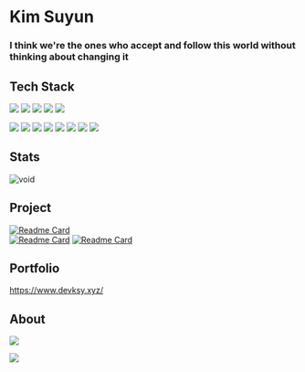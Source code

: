 
# Kim Suyun

### I think we're the ones who accept and follow this world without thinking about changing it<br/>

## Tech Stack
<img src="https://img.shields.io/badge/python-4374D9?style=for-the-badge&logo=python&logoColor=white"> <img src="https://img.shields.io/badge/javascript-F7DF1E?style=for-the-badge&logo=javascript&logoColor=white"> <img src="https://img.shields.io/badge/c-A8B9CC?style=for-the-badge&logo=c&logoColor=white"> <img src="https://img.shields.io/badge/c++-00599C?style=for-the-badge&logo=cplusplus&logoColor=white"> <img src="https://img.shields.io/badge/html5-E34F26?style=for-the-badge&logo=html5&logoColor=white">

<img src="https://img.shields.io/badge/flask-000000?style=for-the-badge&logo=flask&logoColor=white"> <img src="https://img.shields.io/badge/django-092E20?style=for-the-badge&logo=django&logoColor=white"> <img src="https://img.shields.io/badge/SQLite-003B57?style=for-the-badge&logo=SQLite&logoColor=white"> <img src="https://img.shields.io/badge/aws-232F3E?style=for-the-badge&logo=amazonaws&logoColor=white"> <img src="https://img.shields.io/badge/react-61DAFB?style=for-the-badge&logo=react&logoColor=white"> <img src="https://img.shields.io/badge/Ubuntu-E95420?style=for-the-badge&logo=Ubuntu&logoColor=white"> <img src="https://img.shields.io/badge/Linux-FCC624?style=for-the-badge&logo=Linux&logoColor=black">   <img src="https://img.shields.io/badge/Firebase-FFCA28?style=for-the-badge&logo=Firebase&logoColor=white"><br/>
## Stats
![void](https://github-readme-stats.vercel.app/api?username=VoidAsMad&show_icons=true&theme=dark)<br/>

## Project
[![Readme Card](https://github-readme-stats.vercel.app/api/pin/?username=VoidAsMad&repo=Naipy)](https://github.com/VoidAsMad/Naipy)<br>
[![Readme Card](https://github-readme-stats.vercel.app/api/pin/?username=VoidAsMad&repo=ETRI)](https://github.com/VoidAsMad/ETRI)
[![Readme Card](https://github-readme-stats.vercel.app/api/pin/?username=VoidAsMad&repo=jsonly)](https://github.com/VoidAsMad/jsonly)

## Portfolio
https://www.devksy.xyz/

## About
[<img src="https://img.shields.io/badge/instagram-E4405F?style=for-the-badge&logo=instagram&logoColor=white">](https://www.instagram.com/wol.pis/)

[<img src="https://discord.c99.nl/widget/theme-2/712838792595112006.png">](https://discord.com/users/712838792595112006)

